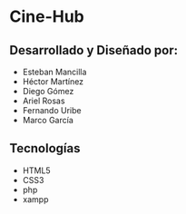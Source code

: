 # Cine-Hub

## Desarrollado y Diseñado por: 

* Esteban Mancilla
* Héctor Martínez
* Diego Gómez
* Ariel Rosas
* Fernando Uribe
* Marco García

## Tecnologías

* HTML5
* CSS3
* php
* xampp
